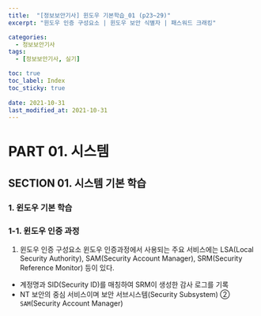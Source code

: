 ```yaml
---
title:  "[정보보안기사] 윈도우 기본학습_01 (p23~29)"
excerpt: "윈도우 인증 구성요소 | 윈도우 보안 식별자 | 패스워드 크래킹"

categories:
  - 정보보안기사
tags:
  - [정보보안기사, 실기]

toc: true
toc_label: Index
toc_sticky: true
 
date: 2021-10-31
last_modified_at: 2021-10-31
---
```


# PART 01. 시스템
## SECTION 01. 시스템 기본 학습 
### 1. 윈도우 기본 학습 
### 1-1. 윈도우 인증 과정 
1. 윈도우 인증 구성요소 
윈도우 인증과정에서 사용되는 주요 서비스에는 LSA(Local Security Authority), SAM(Security Account Manager), SRM(Security Reference Monitor) 등이 있다.
- 계정명과 SID(Security ID)를 매칭하여 SRM이 생성한 감사 로그를 기록
- NT 보안의 중심 서비스이며 보안 서브시스템(Security Subsystem)
② `SAM`(Security Account Manager)